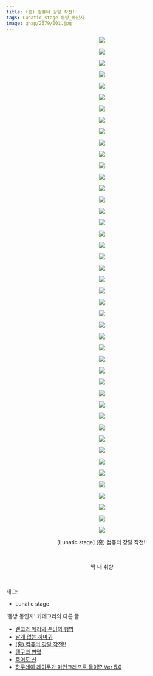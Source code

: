```yaml
---
title: (홍) 컴퓨터 강탈 작전!!
tags: Lunatic_stage 동방_동인지
image: ghap/2679/001.jpg
---
```

<div class="article">
<p style="text-align: center; clear: none; float: none;"><img src="{{ site.nasurl }}/ghap/2679/001.jpg"/></p>
<p style="text-align: center; clear: none; float: none;"><img src="{{ site.nasurl }}/ghap/2679/002.jpg"/></p>
<p style="text-align: center; clear: none; float: none;"><img src="{{ site.nasurl }}/ghap/2679/003.jpg"/></p>
<p style="text-align: center; clear: none; float: none;"><img src="{{ site.nasurl }}/ghap/2679/004.jpg"/></p>
<p style="text-align: center; clear: none; float: none;"><img src="{{ site.nasurl }}/ghap/2679/005.jpg"/></p>
<p style="text-align: center; clear: none; float: none;"><img src="{{ site.nasurl }}/ghap/2679/006.jpg"/></p>
<p style="text-align: center; clear: none; float: none;"><img src="{{ site.nasurl }}/ghap/2679/007.jpg"/></p>
<p style="text-align: center; clear: none; float: none;"><img src="{{ site.nasurl }}/ghap/2679/008.jpg"/></p>
<p style="text-align: center; clear: none; float: none;"><img src="{{ site.nasurl }}/ghap/2679/009.jpg"/></p>
<p style="text-align: center; clear: none; float: none;"><img src="{{ site.nasurl }}/ghap/2679/010.jpg"/></p>
<p style="text-align: center; clear: none; float: none;"><img src="{{ site.nasurl }}/ghap/2679/011.jpg"/></p>
<p style="text-align: center; clear: none; float: none;"><img src="{{ site.nasurl }}/ghap/2679/012.jpg"/></p>
<p style="text-align: center; clear: none; float: none;"><img src="{{ site.nasurl }}/ghap/2679/013.jpg"/></p>
<p style="text-align: center; clear: none; float: none;"><img src="{{ site.nasurl }}/ghap/2679/014.jpg"/></p>
<p style="text-align: center; clear: none; float: none;"><img src="{{ site.nasurl }}/ghap/2679/015.jpg"/></p>
<p style="text-align: center; clear: none; float: none;"><img src="{{ site.nasurl }}/ghap/2679/016.jpg"/></p>
<p style="text-align: center; clear: none; float: none;"><img src="{{ site.nasurl }}/ghap/2679/017.jpg"/></p>
<p style="text-align: center; clear: none; float: none;"><img src="{{ site.nasurl }}/ghap/2679/018.jpg"/></p>
<p style="text-align: center; clear: none; float: none;"><img src="{{ site.nasurl }}/ghap/2679/019.jpg"/></p>
<p style="text-align: center; clear: none; float: none;"><img src="{{ site.nasurl }}/ghap/2679/020.jpg"/></p>
<p style="text-align: center; clear: none; float: none;"><img src="{{ site.nasurl }}/ghap/2679/021.jpg"/></p>
<p style="text-align: center; clear: none; float: none;"><img src="{{ site.nasurl }}/ghap/2679/022.jpg"/></p>
<p style="text-align: center; clear: none; float: none;"><img src="{{ site.nasurl }}/ghap/2679/023.jpg"/></p>
<p style="text-align: center; clear: none; float: none;"><img src="{{ site.nasurl }}/ghap/2679/024.jpg"/></p>
<p style="text-align: center; clear: none; float: none;"><img src="{{ site.nasurl }}/ghap/2679/025.jpg"/></p>
<p style="text-align: center; clear: none; float: none;"><img src="{{ site.nasurl }}/ghap/2679/026.jpg"/></p>
<p style="text-align: center; clear: none; float: none;"><img src="{{ site.nasurl }}/ghap/2679/027.jpg"/></p>
<p style="text-align: center; clear: none; float: none;"><img src="{{ site.nasurl }}/ghap/2679/028.jpg"/></p>
<p style="text-align: center; clear: none; float: none;"><img src="{{ site.nasurl }}/ghap/2679/029.jpg"/></p>
<p style="text-align: center; clear: none; float: none;"><img src="{{ site.nasurl }}/ghap/2679/030.jpg"/></p>
<p style="text-align: center; clear: none; float: none;"><img src="{{ site.nasurl }}/ghap/2679/031.jpg"/></p>
<p style="text-align: center; clear: none; float: none;"><img src="{{ site.nasurl }}/ghap/2679/032.jpg"/></p>
<p style="text-align: center; clear: none; float: none;"><img src="{{ site.nasurl }}/ghap/2679/033.jpg"/></p>
<p style="text-align: center; clear: none; float: none;"><img src="{{ site.nasurl }}/ghap/2679/034.jpg"/></p>
<p style="text-align: center; clear: none; float: none;"><img src="{{ site.nasurl }}/ghap/2679/035.jpg"/></p>
<p style="text-align: center; clear: none; float: none;"><img src="{{ site.nasurl }}/ghap/2679/036.jpg"/></p>
<p style="text-align: center; clear: none; float: none;"><img src="{{ site.nasurl }}/ghap/2679/037.jpg"/></p>
<p style="text-align: center; clear: none; float: none;"><img src="{{ site.nasurl }}/ghap/2679/038.jpg"/></p>
<p style="text-align: center; clear: none; float: none;"><img src="{{ site.nasurl }}/ghap/2679/039.jpg"/></p>
<p style="text-align: center; clear: none; float: none;"><img src="{{ site.nasurl }}/ghap/2679/040.jpg"/></p>
<p style="text-align: center; clear: none; float: none;"><img src="{{ site.nasurl }}/ghap/2679/041.jpg"/></p>
<p style="text-align: center; clear: none; float: none;"><img src="{{ site.nasurl }}/ghap/2679/042.jpg"/></p>
<p style="text-align: center; clear: none; float: none;"><img src="{{ site.nasurl }}/ghap/2679/043.jpg"/></p>
<p style="text-align: center; clear: none; float: none;"><img src="{{ site.nasurl }}/ghap/2679/044.jpg"/></p>
<p style="text-align: center; clear: none; float: none;">[Lunatic stage] (홍) 컴퓨터 강탈 작전!!</p>
<p style="text-align: center; clear: none; float: none;"><br/></p>
<p style="text-align: center; clear: none; float: none;">딱 내 취향</p>
<p><br/></p>
</div><div class="tagTrail">
<p>태그: </p>
<ul>
<li>Lunatic stage</li>
</ul>
</div><div class="another">
<p>'동방 동인지' 카테고리의 다른 글</p>
<ul>
<li><a href="/2016-10-26-ghap_2683">렌코와 메리와 푸딩의 행방</a></li>
<li><a href="/2016-10-25-ghap_2680">날개 없는 까마귀</a></li>
<li><a href="/2016-10-25-ghap_2679">(홍) 컴퓨터 강탈 작전!!</a></li>
<li><a href="/2016-10-25-ghap_2678">텐구의 변명</a></li>
<li><a href="/2016-10-24-ghap_2677">죽어도 신</a></li>
<li><a href="/2016-10-24-ghap_2676">하쿠레이 레이무가 마인크래프트 들이!? Ver 5.0</a></li>
</ul>
</div><div class="cb_module cb_fluid">
<div class="cb_wrt cb_profile">
</div><!-- commentList close -->
</div>